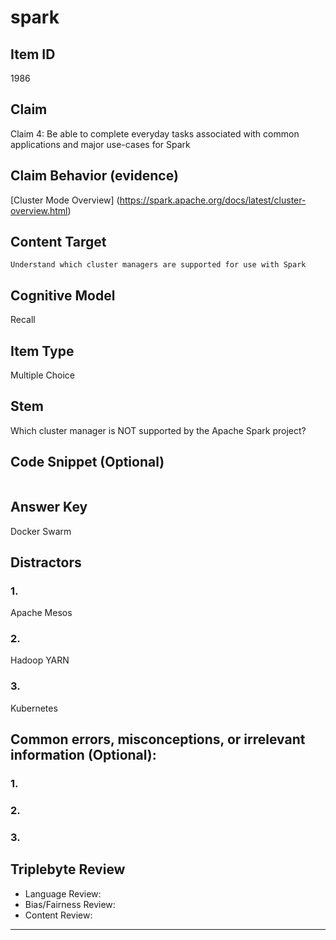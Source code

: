 # spark

## Item ID
1986

## Claim

Claim 4: Be able to complete everyday tasks associated with common applications and major use-cases for Spark

## Claim Behavior (evidence)

[Cluster Mode Overview] (https://spark.apache.org/docs/latest/cluster-overview.html)

## Content Target

`Understand which cluster managers are supported for use with Spark`

## Cognitive Model

Recall

## Item Type

Multiple Choice

## Stem

Which cluster manager is NOT supported by the Apache Spark project?

## Code Snippet (Optional)

```

```

## Answer Key

Docker Swarm

## Distractors

### 1.

Apache Mesos

### 2.

Hadoop YARN

### 3.

Kubernetes

## Common errors, misconceptions, or irrelevant information (Optional):

### 1.



### 2.



### 3.



## Triplebyte Review

- Language Review:
- Bias/Fairness Review:
- Content Review:

---

